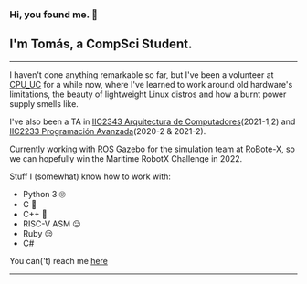 ### Hi, you found me. 👋
## I'm Tomás, a CompSci Student.
---
I haven't done anything remarkable so far, but I've been a volunteer at [CPU_UC](https://www.instagram.com/cpu_uc/) for a while now, where I've learned to work around old hardware's limitations, the beauty of lightweight Linux distros and how a burnt power supply smells like.

I've also been a TA in [IIC2343 Arquitectura de Computadores](https://github.com/IIC2343)(2021-1,2) and [IIC2233 Programación Avanzada](https://github.com/IIC2233)(2020-2 & 2021-2).

Currently working with ROS Gazebo for the simulation team at RoBote-X, so we can hopefully win the Maritime RobotX Challenge in 2022.

Stuff I (somewhat) know how to work with:

 - Python 3 🙄
 - C 💖
 - C++ 🤖 
 - RISC-V ASM 😐
 - Ruby 😒
 - C#

You can('t) reach me [here](https://tocococa.github.io/)

---

